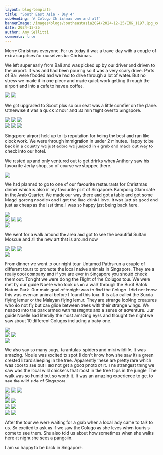 ```yaml
---
layout: blog-template
title: "South East Asia - Day 4"
subHeading: "A Colugo Christmas one and all"
bannerImage: /images/blogs/southeastasia2024/2024-12-25/IMG_1197.jpg_compressed.JPEG
date: 2024-12-25
author: Amy Sellitti
comments: true
---
```

Merry Christmas everyone. For us today it was a travel day with a couple of extra surprises for ourselves for Christmas.

We left super early from Bali and was picked up by our driver and driven to the airport. It was and had been pouring so it was a very scary drive. Parts of Bali were flooded and we had to drive through a lot of water. But no stress we made it in one piece and made quick work getting through the airport and into a cafe to have a coffee.

<div class="grid-2c">
  <img src="/images/blogs/southeastasia2024/2024-12-25/PXL_20241225_001746277.jpg_compressed.JPEG"/>
  <img src="/images/blogs/southeastasia2024/2024-12-25/PXL_20241225_002317675.jpg_compressed.JPEG"/>
</div>

We got upgraded to Scoot plus so our seat was a little comfier on the plane. Otherwise it was a quick 2 hour and 30 min flight over to Singapore. 

<div class="grid-1l-2w">
  <img src="/images/blogs/southeastasia2024/2024-12-25/PXL_20241225_021538622.jpg_compressed.JPEG"/>
  <img src="/images/blogs/southeastasia2024/2024-12-25/PXL_20241225_021844202.MP.jpg_compressed.JPEG"/>
  <img src="/images/blogs/southeastasia2024/2024-12-25/PXL_20241225_032754226.jpg_compressed.JPEG"/>
</div>
<div class="grid-3c">
  <img src="/images/blogs/southeastasia2024/2024-12-25/PXL_20241225_031401446.jpg_compressed.JPEG"/>
  <img src="/images/blogs/southeastasia2024/2024-12-25/PXL_20241225_051618121.jpg_compressed.JPEG"/>
  <img src="/images/blogs/southeastasia2024/2024-12-25/PXL_20241225_051802759.jpg_compressed.JPEG"/>
</div>

Singapore airport held up to its reputation for being the best and ran like clock work. We were through immigration in under 2 minutes. Happy to be back in a country we just adore we jumped in a grab and made out way to check into our hotel.

We rested up and only ventured out to get drinks when Anthony saw his favourite Jerky shop, so of course we stopped there. 

<div class="center-image"><img src="/images/blogs/southeastasia2024/2024-12-25/PXL_20241225_075807021.MP.jpg_compressed.JPEG"/></div>

We had planned to go to one of our favourite restaurants for Christmas dinner which is also in my favourite part of Singapore.  Kampong Glam cafe in the Arab Quarter. We made our way there and got a table and got some Maggi goreng noodles and I got the lime drink I love. It was just as good and just as cheap as the last time.  I was so happy just being back here.  

<div class="center-image"><img src="/images/blogs/southeastasia2024/2024-12-25/PXL_20241225_100044678.jpg_compressed.JPEG"/></div>
<div class="grid-3c">
  <img src="/images/blogs/southeastasia2024/2024-12-25/PXL_20241225_100149910.jpg_compressed.JPEG"/>
  <img src="/images/blogs/southeastasia2024/2024-12-25/PXL_20241225_100516244.jpg_compressed.JPEG"/>
  <img src="/images/blogs/southeastasia2024/2024-12-25/PXL_20241225_103128339.jpg_compressed.JPEG"/>
</div>
<div class="center-image"><img src="/images/blogs/southeastasia2024/2024-12-25/PXL_20241225_101425453.jpg_compressed.JPEG"/></div>

We went for a walk around the area and got to see the beautiful Sultan Mosque and all the new art that is around now.

<div class="grid-1l-2w">
  <img src="/images/blogs/southeastasia2024/2024-12-25/PXL_20241225_103306602.jpg_compressed.JPEG"/>
  <img src="/images/blogs/southeastasia2024/2024-12-25/PXL_20241225_103314618.jpg_compressed.JPEG"/>
  <img src="/images/blogs/southeastasia2024/2024-12-25/PXL_20241225_103439749.jpg_compressed.JPEG"/>
</div>
<div class="center-image"><img src="/images/blogs/southeastasia2024/2024-12-25/PXL_20241225_103846554.MP.jpg_compressed.JPEG"/></div>

From dinner we went to our night tour. Untamed Paths run a couple of different tours to promote the local native animals in Singapore. They are a really cool company and if you are ever in Singapore  you should check them out. Tonight we were doing the Flight of the Colugos tour. We were met by our guide Noelle who took us on a walk through the Bukit Batok Nature Park. Our main goal of tonight was to find the Colugo. I did not know this was even an animal before I found this tour. It is also called the Sunda flying lemur or the Malayan flying lemur. They are strange looking creatures who do not fly but can glide between trees with their strange wings. We headed into the park armed with flashlights and a sense of adventure.  Our guide Noelle had literally the most amazing eyes and thought the night we saw about 10 different Colugos including a baby one.

<div class="center-image"><img src="/images/blogs/southeastasia2024/2024-12-25/PXL_20241225_112817569.jpg_compressed.JPEG"/></div>
<div class="grid-2c">
  <img src="/images/blogs/southeastasia2024/2024-12-25/PXL_20241225_132812100.jpg_compressed.JPEG"/>
  <img src="/images/blogs/southeastasia2024/2024-12-25/IMG_1197.jpg_compressed.JPEG"/>
</div>
<div class="center-image"><img src="/images/blogs/southeastasia2024/2024-12-25/IMG_1227.jpg_compressed.JPEG"/></div>


We also say so many bugs, tarantulas, spiders and mini wildlife. It was amazing. Noelle was excited to spot (I don't know how she saw it) a green crested lizard sleeping in the tree. Apparently these are pretty rare which was cool to see but I did not get a good photo of it. The strangest thing we saw was the local wild chickens that roost in the tree tops in the jungle. The walk was so humid but so worth it. It was an amazing experience to get to see the wild side of Singapore. 


<div class="grid-3c">
  <img src="/images/blogs/southeastasia2024/2024-12-25/PXL_20241225_115807018.jpg_compressed.JPEG"/>
  <img src="/images/blogs/southeastasia2024/2024-12-25/PXL_20241225_121839797.jpg_compressed.JPEG"/>
  <img src="/images/blogs/southeastasia2024/2024-12-25/PXL_20241225_124654877.MP.jpg_compressed.JPEG"/>
</div>
<div class="center-image"><img src="/images/blogs/southeastasia2024/2024-12-25/PXL_20241225_130408968.MP.jpg_compressed.JPEG"/></div>
<div class="grid-2c">
  <img src="/images/blogs/southeastasia2024/2024-12-25/IMG_1191.jpg_compressed.JPEG"/>
  <img src="/images/blogs/southeastasia2024/2024-12-25/IMG_1202.JPG_compressed.JPEG"/>
</div>
<div class="grid-2c">
  <img src="/images/blogs/southeastasia2024/2024-12-25/IMG_1207.jpg_compressed.JPEG"/>
  <img src="/images/blogs/southeastasia2024/2024-12-25/IMG_1234.JPG_compressed.JPEG"/>
</div>
<div class="grid-2c">
  <img src="/images/blogs/southeastasia2024/2024-12-25/PXL_20241225_135726360.jpg_compressed.JPEG"/>
  <img src="/images/blogs/southeastasia2024/2024-12-25/PXL_20241225_132301826.MP.jpg_compressed.JPEG"/>
</div>

After the tour we were waiting for a grab when a local lady came to talk to us. So excited to ask us if we saw the Colugo as she loves when tourists come to see them. She also told us about how sometimes when she walks here at night she sees a pangolin. 

I am so happy to be back in Singapore.





